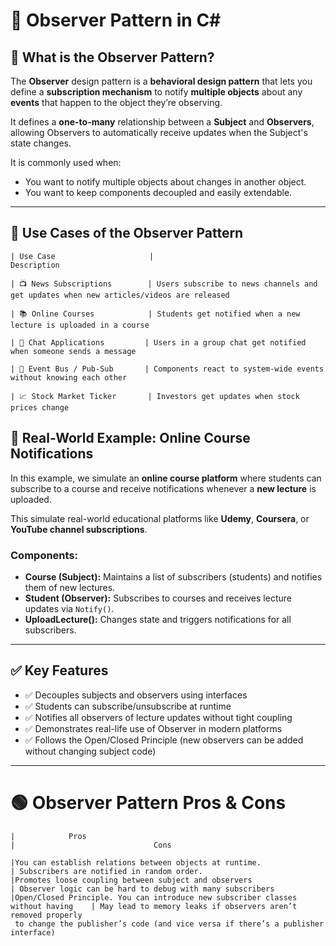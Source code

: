 # 🔔 Observer Pattern in C#

## 📌 What is the Observer Pattern?

The **Observer** design pattern is a **behavioral design pattern** that lets you define a **subscription mechanism** to notify **multiple objects** about any **events** that happen to the object they’re observing.

It defines a **one-to-many** relationship between a **Subject** and **Observers**, allowing Observers to automatically receive updates when the Subject's state changes.

It is commonly used when:
- You want to notify multiple objects about changes in another object.
- You want to keep components decoupled and easily extendable.

---

## 🧠 Use Cases of the Observer Pattern



```
| Use Case                     |                              Description 

| 📺 News Subscriptions        | Users subscribe to news channels and get updates when new articles/videos are released

| 📚 Online Courses            | Students get notified when a new lecture is uploaded in a course

| 💬 Chat Applications         | Users in a group chat get notified when someone sends a message

| 🧠 Event Bus / Pub-Sub       | Components react to system-wide events without knowing each other

| 📈 Stock Market Ticker       | Investors get updates when stock prices change 

```
## 🚀 Real-World Example: Online Course Notifications

In this example, we simulate an **online course platform** where students can subscribe to a course and receive notifications whenever a **new lecture** is uploaded.

This simulate real-world educational platforms like **Udemy**, **Coursera**, or **YouTube channel subscriptions**.

### Components:
- **Course (Subject):** Maintains a list of subscribers (students) and notifies them of new lectures.
- **Student (Observer):** Subscribes to courses and receives lecture updates via `Notify()`.
- **UploadLecture():** Changes state and triggers notifications for all subscribers.

---

## ✅ Key Features

- ✅ Decouples subjects and observers using interfaces
- ✅ Students can subscribe/unsubscribe at runtime
- ✅ Notifies all observers of lecture updates without tight coupling
- ✅ Demonstrates real-life use of Observer in modern platforms
- ✅ Follows the Open/Closed Principle (new observers can be added without changing subject code)

---

# 🟢 Observer Pattern Pros & Cons


```
|            Pros                                                                  |                               Cons

|You can establish relations between objects at runtime.                           | Subscribers are notified in random order.
|Promotes loose coupling between subject and observers                             | Observer logic can be hard to debug with many subscribers
|Open/Closed Principle. You can introduce new subscriber classes without having    | May lead to memory leaks if observers aren’t removed properly
 to change the publisher’s code (and vice versa if there’s a publisher interface)